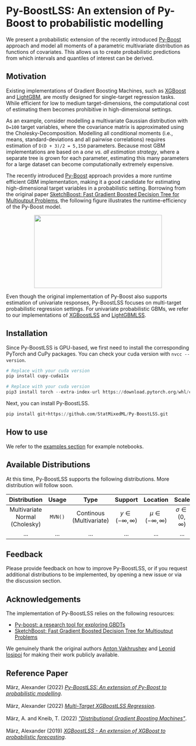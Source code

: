 # Py-BoostLSS: An extension of Py-Boost to probabilistic modelling

We present a probabilistic extension of the recently introduced [Py-Boost](https://github.com/sb-ai-lab/Py-Boost) approach and model all moments of a parametric multivariate distribution as functions of covariates. This allows us to create probabilistic predictions from which intervals and quantiles of interest can be derived. 

## Motivation

Existing implementations of Gradient Boosting Machines, such as [XGBoost](https://github.com/dmlc/xgboost) and [LightGBM](https://github.com/microsoft/LightGBM), are mostly designed for single-target regression tasks. While efficient for low to medium target-dimensions, the computational cost of estimating them becomes prohibitive in high-dimensional settings. 

As an example, consider modelling a multivariate Gaussian distribution with `D=100` target variables, where the covariance matrix is approximated using the Cholesky-Decomposition. Modelling all conditional moments (i.e., means, standard-deviations and all pairwise correlations) requires estimation of `D(D + 3)/2 = 5,150` parameters. Because most GBM implementations are based on a *one vs. all estimation strategy*, where a separate tree is grown for each parameter, estimating this many parameters for a large dataset can become computationally extremely expensive. 

The recently introduced [Py-Boost](https://github.com/sb-ai-lab/Py-Boost) approach provides a more runtime efficient GBM implementation, making it a good candidate for estimating high-dimensional target variables in a probabilistic setting. Borrowing from the original paper [SketchBoost: Fast Gradient Boosted Decision Tree for Multioutput Problems](https://openreview.net/forum?id=WSxarC8t-T), the following figure illustrates the runtime-efficiency of the Py-Boost model.

<p align="center">
<img src="https://user-images.githubusercontent.com/41187941/205011855-0e06247f-609f-4c12-9c53-9e00df91b2d9.png" width="350" height="200" />
</p>

Even though the original implementation of Py-Boost also supports estimation of univariate responses, Py-BoostLSS focuses on multi-target probabilistic regression settings. For univariate probabilistic GBMs, we refer to our implementations of [XGBoostLSS](https://github.com/StatMixedML/XGBoostLSS) and [LightGBMLSS](https://github.com/StatMixedML/LightGBMLSS).

## Installation

Since Py-BoostLSS is GPU-based, we first need to install the corresponding PyTorch and CuPy packages. You can check your cuda version with `nvcc --version`.

```python
# Replace with your cuda version
pip install cupy-cuda11x

# Replace with your cuda version
pip3 install torch --extra-index-url https://download.pytorch.org/whl/cu11x
```

Next, you can install Py-BoostLSS.

```python
pip install git+https://github.com/StatMixedML/Py-BoostLSS.git 
```

## How to use
We refer to the [examples section](https://github.com/StatMixedML/Py-BoostLSS/tree/main/examples) for example notebooks.

## Available Distributions
At this time, Py-BoostLSS supports the following distributions. More distribution will follow soon.

| Distribution                               | Usage   |Type                               | Support                   | Location                   | Scale                      | Shape | Correlation          |
| :----------------------------------------: | :------:|:--------------------------------: | :-----------------------: | :------------------------: | :------------------------: | :---: | :-------------------:| 
| Multivariate Normal <br /> (Cholesky)      | `MVN()` | Continous <br /> (Multivariate)   | $y \in (-\infty,\infty)$  | $\mu \in (-\infty,\infty)$ | $\sigma \in (0,\infty)$    | None  | $\rho \in [-1,1]$    |
|     ...                                    |  ...    |      ...                          |    ...                    |     ...                    |       ...                  |  ...  |  ...                 |




## Feedback
Please provide feedback on how to improve Py-BoostLSS, or if you request additional distributions to be implemented, by opening a new issue or via the discussion section.


## Acknowledgements

The implementation of Py-BoostLSS relies on the following resources:

- [Py-boost: a research tool for exploring GBDTs](https://github.com/sb-ai-lab/Py-Boost)
- [SketchBoost: Fast Gradient Boosted Decision Tree for Multioutput Problems](https://openreview.net/forum?id=WSxarC8t-T)

We genuinely thank the original authors [Anton Vakhrushev](https://www.kaggle.com/btbpanda) and [Leonid Iosipoi](http://iosipoi.com/) for making their work publicly available. 

## Reference Paper
März, Alexander (2022) [*Py-BoostLSS: An extension of Py-Boost to probabilistic modelling*](). <br/>
<br />
März, Alexander (2022) [*Multi-Target XGBoostLSS Regression*](https://arxiv.org/abs/2210.06831). <br/>
<br />
März, A. and Kneib, T. (2022) [*"Distributional Gradient Boosting Machines"*](https://arxiv.org/abs/2204.00778). <br/>
<br />
März, Alexander (2019) [*XGBoostLSS - An extension of XGBoost to probabilistic forecasting*](https://arxiv.org/abs/1907.03178).
